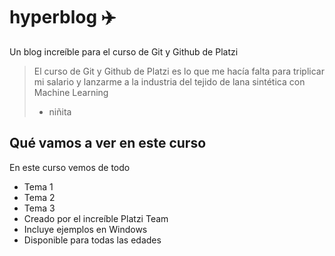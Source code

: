 # hyperblog ✈️
Un blog increíble para el curso de Git y Github de Platzi
>El curso de Git y Github de Platzi es lo que me hacía falta para triplicar mi salario y lanzarme a la industria del tejido de lana sintética con Machine Learning
> - niñita

## Qué vamos a ver en este curso

En este curso vemos de todo
* Tema 1
* Tema 2
* Tema 3
* Creado por el increíble Platzi Team
* Incluye ejemplos en Windows
* Disponible para todas las edades